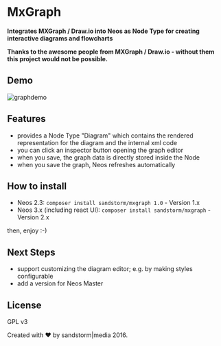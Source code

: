 # MxGraph

**Integrates MXGraph / Draw.io into Neos as Node Type for creating interactive diagrams and flowcharts**

**Thanks to the awesome people from MXGraph  / Draw.io - without them this project would not be possible.**

## Demo

![graphdemo](https://cloud.githubusercontent.com/assets/190777/20837205/53770d2a-b8a3-11e6-8c89-2f925c55e894.gif)

## Features

* provides a Node Type "Diagram" which contains the rendered representation for the diagram and the internal xml code
* you can click an inspector button opening the graph editor
* when you save, the graph data is directly stored inside the Node
* when you save the graph, Neos refreshes automatically

## How to install

* Neos 2.3: `composer install sandstorm/mxgraph 1.0` - Version 1.x
* Neos 3.x (including react UI): `composer install sandstorm/mxgraph` - Version 2.x

then, enjoy :-)

## Next Steps

* support customizing the diagram editor; e.g. by making styles configurable
* add a version for Neos Master

## License

GPL v3

Created with ❤ by sandstorm|media 2016.
